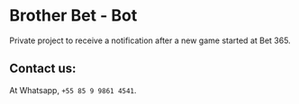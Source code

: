 # Brother Bet - Bot

Private project to receive a notification after a new game started at Bet 365.

## Contact us:

At Whatsapp, `+55 85 9 9861 4541`.

